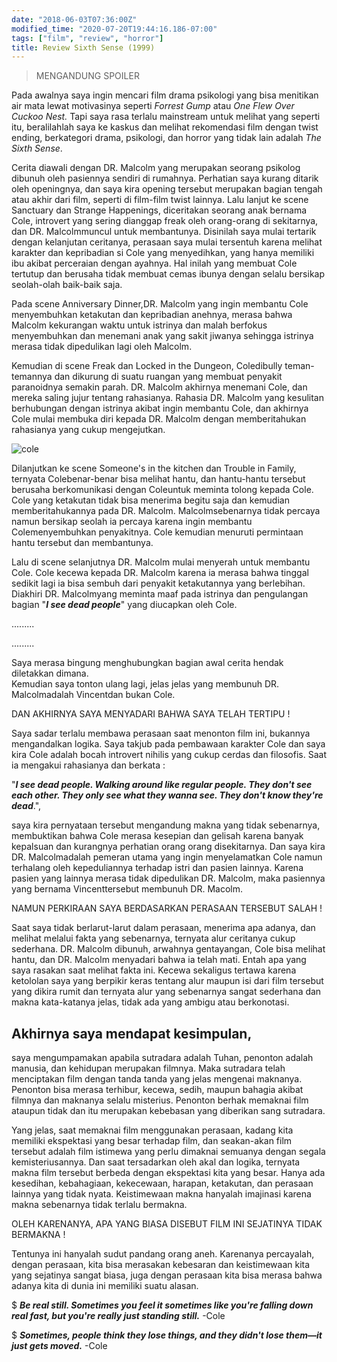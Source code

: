 ```yaml
---
date: "2018-06-03T07:36:00Z"
modified_time: "2020-07-20T19:44:16.186-07:00"
tags: ["film", "review", "horror"]
title: Review Sixth Sense (1999)
---
```


>MENGANDUNG SPOILER  
  
  

  

Pada awalnya saya ingin mencari film drama psikologi yang bisa menitikan air mata lewat motivasinya seperti _Forrest Gump_ atau _One Flew Over Cuckoo Nest._ Tapi saya rasa terlalu mainstream untuk melihat yang seperti itu, beralilahlah saya ke kaskus dan melihat rekomendasi film dengan twist ending, berkategori drama, psikologi, dan horror yang tidak lain adalah _The Sixth Sense_.

  

Cerita diawali dengan DR. Malcolm yang merupakan seorang psikolog dibunuh oleh pasiennya sendiri di rumahnya. Perhatian saya kurang ditarik oleh openingnya, dan saya kira opening tersebut merupakan bagian tengah atau akhir dari film, seperti di film-film twist lainnya. Lalu lanjut ke scene Sanctuary dan Strange Happenings, diceritakan seorang anak bernama Cole, introvert yang sering dianggap freak oleh orang-orang di sekitarnya, dan DR. Malcolmmuncul untuk membantunya. Disinilah saya mulai tertarik dengan kelanjutan ceritanya, perasaan saya mulai tersentuh karena melihat karakter dan kepribadian si Cole yang menyedihkan, yang hanya memiliki ibu akibat perceraian dengan ayahnya. Hal inilah yang membuat Cole tertutup dan berusaha tidak membuat cemas ibunya dengan selalu bersikap seolah-olah baik-baik saja.

  

Pada scene Anniversary Dinner,DR. Malcolm yang ingin membantu Cole menyembuhkan ketakutan dan kepribadian anehnya, merasa bahwa Malcolm kekurangan waktu untuk istrinya dan malah berfokus menyembuhkan dan menemani anak yang sakit jiwanya sehingga istrinya merasa tidak dipedulikan lagi oleh Malcolm.

  

Kemudian di scene Freak dan Locked in the Dungeon, Coledibully teman-temannya dan dikurung di suatu ruangan yang membuat penyakit paranoidnya semakin parah. DR. Malcolm akhirnya menemani Cole, dan mereka saling jujur tentang rahasianya. Rahasia DR. Malcolm yang kesulitan berhubungan dengan istrinya akibat ingin membantu Cole, dan akhirnya Cole mulai membuka diri kepada DR. Malcolm dengan memberitahukan rahasianya yang cukup mengejutkan.

![cole](https://i.pinimg.com/originals/ce/54/a4/ce54a406ecbf814dcacf3b9571eff117.png)

Dilanjutkan ke scene Someone's in the kitchen dan Trouble in Family, ternyata Colebenar-benar bisa melihat hantu, dan hantu-hantu tersebut berusaha berkomunikasi dengan Coleuntuk meminta tolong kepada Cole. Cole yang ketakutan tidak bisa menerima begitu saja dan kemudian memberitahukannya pada DR. Malcolm. Malcolmsebenarnya tidak percaya namun bersikap seolah ia percaya karena ingin membantu Colemenyembuhkan penyakitnya. Cole kemudian menuruti permintaan hantu tersebut dan membantunya.  

Lalu di scene selanjutnya DR. Malcolm mulai menyerah untuk membantu Cole. Cole kecewa kepada DR. Malcolm karena ia merasa bahwa tinggal sedikit lagi ia bisa sembuh dari penyakit ketakutannya yang berlebihan. Diakhiri DR. Malcolmyang meminta maaf pada istrinya dan pengulangan bagian "**_I see dead people_**" yang diucapkan oleh Cole.

  

.........

.........  
  

Saya merasa bingung menghubungkan bagian awal cerita hendak diletakkan dimana.  
Kemudian saya tonton ulang lagi, jelas jelas yang membunuh DR. Malcolmadalah Vincentdan bukan Cole.

  

DAN AKHIRNYA SAYA MENYADARI BAHWA SAYA TELAH TERTIPU !

  

Saya sadar terlalu membawa perasaan saat menonton film ini, bukannya mengandalkan logika. Saya takjub pada pembawaan karakter Cole dan saya kira Cole adalah bocah introvert nihilis yang cukup cerdas dan filosofis. Saat ia mengakui rahasianya dan berkata :

  

"**_I see dead people. Walking around like regular people. They don't see each other. They only see what they wanna see. They don't know they're dead_**.",

  

saya kira pernyataan tersebut mengandung makna yang tidak sebenarnya, membuktikan bahwa Cole merasa kesepian dan gelisah karena banyak kepalsuan dan kurangnya perhatian orang orang disekitarnya. Dan saya kira DR. Malcolmadalah pemeran utama yang ingin menyelamatkan Cole namun terhalang oleh kepeduliannya terhadap istri dan pasien lainnya. Karena pasien yang lainnya merasa tidak dipedulikan DR. Malcolm, maka pasiennya yang bernama Vincenttersebut membunuh DR. Macolm.

  

NAMUN PERKIRAAN SAYA BERDASARKAN PERASAAN TERSEBUT SALAH !

Saat saya tidak berlarut-larut dalam perasaan, menerima apa adanya, dan melihat melalui fakta yang sebenarnya, ternyata alur ceritanya cukup sederhana. DR. Malcolm dibunuh, arwahnya gentayangan, Cole bisa melihat hantu, dan DR. Malcolm menyadari bahwa ia telah mati. Entah apa yang saya rasakan saat melihat fakta ini. Kecewa sekaligus tertawa karena ketololan saya yang berpikir keras tentang alur maupun isi dari film tersebut yang dikira rumit dan ternyata alur yang sebenarnya sangat sederhana dan makna kata-katanya jelas, tidak ada yang ambigu atau berkonotasi.

  

## Akhirnya saya mendapat kesimpulan, 

saya mengumpamakan apabila sutradara adalah Tuhan, penonton adalah manusia, dan kehidupan merupakan filmnya. Maka sutradara telah menciptakan film dengan tanda tanda yang jelas mengenai maknanya. Penonton bisa merasa terhibur, kecewa, sedih, maupun bahagia akibat filmnya dan maknanya selalu misterius. Penonton berhak memaknai film ataupun tidak dan itu merupakan kebebasan yang diberikan sang sutradara.

  

Yang jelas, saat memaknai film menggunakan perasaan, kadang kita memiliki ekspektasi yang besar terhadap film, dan seakan-akan film tersebut adalah film istimewa yang perlu dimaknai semuanya dengan segala kemisteriusannya. Dan saat tersadarkan oleh akal dan logika, ternyata makna film tersebut berbeda dengan ekspektasi kita yang besar. Hanya ada kesedihan, kebahagiaan, kekecewaan, harapan, ketakutan, dan perasaan lainnya yang tidak nyata. Keistimewaan makna hanyalah imajinasi karena makna sebenarnya tidak terlalu bermakna.

  

OLEH KARENANYA, APA YANG BIASA DISEBUT FILM INI SEJATINYA TIDAK BERMAKNA !

  

Tentunya ini hanyalah sudut pandang orang aneh. Karenanya percayalah, dengan perasaan, kita bisa merasakan kebesaran dan keistimewaan kita yang sejatinya sangat biasa, juga dengan perasaan kita bisa merasa bahwa adanya kita di dunia ini memiliki suatu alasan.

  

$ **_Be real still. Sometimes you feel it sometimes like you're falling down real fast, but you're really just standing still._** \-Cole

  

$ **_Sometimes, people think they lose things, and they didn't lose them—it just gets moved._** \-Cole  